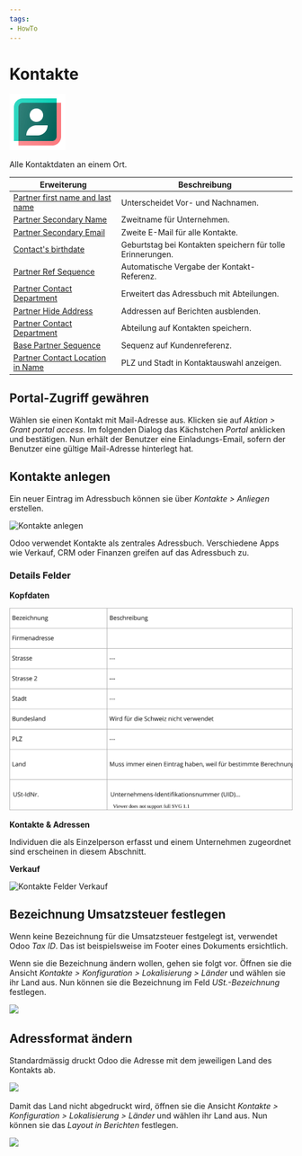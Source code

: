 ```yaml
---
tags:
- HowTo
---
```

# Kontakte
![icons_odoo_contacts](assets/icons_odoo_contacts.png)

Alle Kontaktdaten an einem Ort.

| Erweiterung                                                             | Beschreibung                                               |
| ----------------------------------------------------------------------- | ---------------------------------------------------------- |
| [Partner first name and last name](Partner%20first%20name%20and%20last%20name.md) | Unterscheidet Vor- und Nachnamen.                          |
| [Partner Secondary Name](Partner%20Secondary%20Name.md)                     | Zweitname für Unternehmen.                                 |
| [Partner Secondary Email](Partner%20Secondary%20Email.md)                   | Zweite E-Mail für alle Kontakte.                           |
| [Contact's birthdate](Contact%20Birthdate.md)                             | Geburtstag bei Kontakten speichern für tolle Erinnerungen. |
| [Partner Ref Sequence](Partner%20Ref%20Sequence.md)                         | Automatische Vergabe der Kontakt-Referenz.                 |
| [Partner Contact Department](OCA%20Partner%20Contact%20Department.md)         | Erweitert das Adressbuch mit Abteilungen.                  |
| [Partner Hide Address](Partner%20Hide%20Address.md)                         | Addressen auf Berichten ausblenden.                        |
| [Partner Contact Department](Partner%20Contact%20Department%20Note.md)        | Abteilung auf Kontakten speichern.                         |
| [Base Partner Sequence](Base%20Partner%20Sequence.md)                       | Sequenz auf Kundenreferenz.                                |
| [Partner Contact Location in Name](Partner%20Contact%20Location%20in%20Name.md) | PLZ und Stadt in Kontaktauswahl anzeigen.                  |

## Portal-Zugriff gewähren

Wählen sie einen Kontakt mit Mail-Adresse aus. Klicken sie auf *Aktion > Grant portal access*. Im folgenden Dialog das Kächstchen *Portal* anklicken und bestätigen. Nun erhält der Benutzer eine Einladungs-Email, sofern der Benutzer eine gültige Mail-Adresse hinterlegt hat.

## Kontakte anlegen

Ein neuer Eintrag im Adressbuch können sie über *Kontakte > Anliegen* erstellen.

![Kontakte anlegen](assets/Kontakte%20anlegen.png)

Odoo verwendet Kontakte als zentrales Adressbuch. Verschiedene Apps wie Verkauf, CRM oder Finanzen greifen auf das Adressbuch zu.

### Details Felder

**Kopfdaten**

![Kontakte Felder Kopfdaten](assets/Kontakte%20Felder%20Kopfdaten.svg)

**Kontakte & Adressen**

Individuen die als Einzelperson erfasst und einem Unternehmen zugeordnet sind erscheinen in diesem Abschnitt.

**Verkauf**

![Kontakte Felder Verkauf](assets/Kontakte%20Felder%20Verkauf.svg)

## Bezeichnung Umsatzsteuer festlegen

Wenn keine Bezeichnung für die Umsatzsteuer festgelegt ist, verwendet Odoo *Tax ID*. Das ist beispielsweise im Footer eines Dokuments ersichtlich.

Wenn sie die Bezeichnung ändern wollen, gehen sie folgt vor. Öffnen sie die Ansicht *Kontakte > Konfiguration > Lokalisierung > Länder* und wählen sie ihr Land aus. Nun können sie die Bezeichnung im Feld *USt.-Bezeichnung* festlegen.

![](assets/Kontakte%20Bezeichnung%20Umsatzsteuer.png)

## Adressformat ändern

Standardmässig druckt Odoo die Adresse mit dem jeweiligen Land des Kontakts ab.

![](assets/Einstellungen%20Adressformat.png)

Damit das Land nicht abgedruckt wird, öffnen sie die Ansicht *Kontakte > Konfiguration > Lokalisierung > Länder* und wählen ihr Land aus. Nun können sie das *Layout in Berichten* festlegen.

![](assets/Kontakte%20Layout%20in%20Berichten.png)
